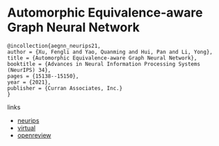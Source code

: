 # Automorphic Equivalence-aware Graph Neural Network

```
@incollection{aegnn_neurips21,
author = {Xu, Fengli and Yao, Quanming and Hui, Pan and Li, Yong},
title = {Automorphic Equivalence-aware Graph Neural Network},
booktitle = {Advances in Neural Information Processing Systems (NeurIPS) 34},
pages = {15138--15150},
year = {2021},
publisher = {Curran Associates, Inc.}
}
```

links
- [neurips](https://papers.nips.cc//paper/2021/hash/7ffb4e0ece07869880d51662a2234143-Abstract.html)
- [virtual](https://neurips.cc/virtual/2021/poster/27203)
- [openreview](https://openreview.net/forum?id=TmKQ_XeezEB)
